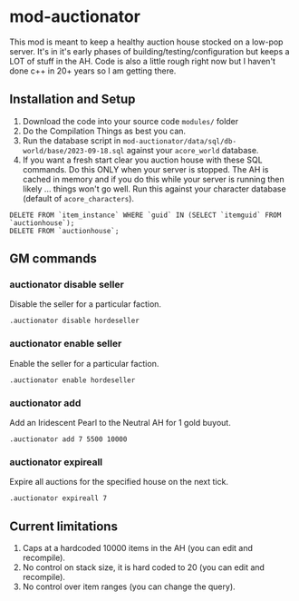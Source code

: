 # mod-auctionator

This mod is meant to keep a healthy auction house stocked on a low-pop server. It's in it's early phases of building/testing/configuration but keeps a LOT of stuff in the AH. Code is also a little rough right now but I haven't done c++ in 20+ years so I am getting there.

## Installation and Setup

1. Download the code into your source code `modules/` folder
2. Do the Compilation Things as best you can.
3. Run the database script in `mod-auctionator/data/sql/db-world/base/2023-09-18.sql` against your `acore_world` database.
4. If you want a fresh start clear you auction house with these SQL commands. Do this ONLY when your server is stopped. The AH is cached in memory and if you do this while your server is running then likely ... things won't go well. Run this against your character database (default of `acore_characters`).

```
DELETE FROM `item_instance` WHERE `guid` IN (SELECT `itemguid` FROM `auctionhouse`);
DELETE FROM `auctionhouse`;
```

## GM commands

### auctionator disable <faction>seller

Disable the seller for a particular faction.

```
.auctionator disable hordeseller
```

### auctionator enable <faction>seller

Enable the seller for a particular faction.

```
.auctionator enable hordeseller
```

### auctionator add <houseid> <itemid> <price>

Add an Iridescent Pearl to the Neutral AH for 1 gold buyout.

```
.auctionator add 7 5500 10000
```

### auctionator expireall <houseid>

Expire all auctions for the specified house on the next tick.

```
.auctionator expireall 7
```

## Current limitations

1. Caps at a hardcoded 10000 items in the AH (you can edit and recompile).
2. No control on stack size, it is hard coded to 20 (you can edit and recompile).
3. No control over item ranges (you can change the query).
